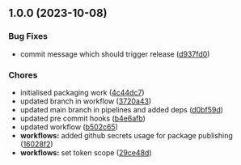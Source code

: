 ## 1.0.0 (2023-10-08)


### Bug Fixes

* commit message which should trigger release ([d937fd0](https://github.com/sudomakes/backroad/commit/d937fd0b37d13b471b29924a5fb3f3686506d7a6))


### Chores

* initialised packaging work ([4c44dc7](https://github.com/sudomakes/backroad/commit/4c44dc743c8c3fcfe29f352897ed037741e60926))
* updated branch in workflow ([3720a43](https://github.com/sudomakes/backroad/commit/3720a434789dace1c2b44aec157ce284744254d2))
* updated main branch in pipelines and added deps ([d0bf59d](https://github.com/sudomakes/backroad/commit/d0bf59da23748ff55457072335578608e47b018f))
* updated pre commit hooks ([b4e6afb](https://github.com/sudomakes/backroad/commit/b4e6afb2c3b5e664867db9c7252c3beeb14db49e))
* updated workflow ([b502c65](https://github.com/sudomakes/backroad/commit/b502c65a439db717ccf93a37c50d6523aa9f3ef3))
* **workflows:** added github secrets usage for package publishing ([16028f2](https://github.com/sudomakes/backroad/commit/16028f2a1ece6152858afbf38e3a8294f8939d33))
* **workflows:** set token scope ([29ce48d](https://github.com/sudomakes/backroad/commit/29ce48d00e2e7a2680aa35a74e5dc11d5a4113fa))
